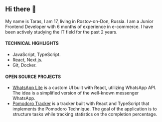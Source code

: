 ## Hi there 👋

My name is Taras, I am 17, living in Rostov-on-Don, Russia. I am a Junior Frontend Developer with 6 months of experience in e-commerce. I have been actively studying the IT field for the past 2 years.

#### TECHNICAL HIGHLIGHTS
* JavaScript, TypeScript.
* React, Next.js.
* Git, Docker.

#### OPEN SOURCE PROJECTS
* [WhatsApp Lite](https://github.com/TarasDemchenkooo/WhatsApp-Lite) is a custom UI built with React, utilizing WhatsApp API. The idea is a simplified version of the well-known messenger WhatsApp.
* [Pomodoro Tracker](https://github.com/TarasDemchenkooo/Pomodoro) is a tracker built with React and TypeScript that implements the Pomodoro Technique. The goal of the application is to structure tasks while tracking statistics on the completion percentage.
